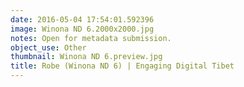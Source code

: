 ```yaml
---
date: 2016-05-04 17:54:01.592396
image: Winona ND 6.2000x2000.jpg
notes: Open for metadata submission.
object_use: Other
thumbnail: Winona ND 6.preview.jpg
title: Robe (Winona ND 6) | Engaging Digital Tibet
---
```


